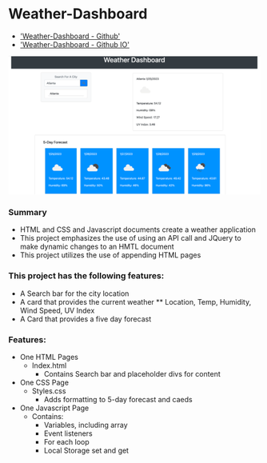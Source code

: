 # Weather-Dashboard


* ['Weather-Dashboard - Github'](https://github.com/Brooksteven/Weather-Tracker)
* ['Weather-Dashboard - Github IO'](https://brooksteven.github.io/Weather-Tracker/)

![Weather-Dashboard Demo](./assets/images/Screen%20Shot%202023-01-25%20at%206.12.03%20PM.png)

### Summary
* HTML and CSS and Javascript documents create a weather application 
* This project emphasizes the use of using an API call and JQuery to make dynamic changes to an HMTL document
* This project utilizes the use of appending HTML pages 

### This project has the following features: 
* A Search bar for the city location
* A card that provides the current weather
    ** Location, Temp, Humidity, Wind Speed, UV Index 
* A Card that provides a five day forecast 
   
### Features: 
* One HTML Pages
    * Index.html 
        * Contains Search bar and placeholder divs for content
* One CSS Page
    * Styles.css
        * Adds formatting to 5-day forecast and caeds 
* One Javascript Page
   * Contains: 
        * Variables, including array
        * Event listeners
        * For each loop
        * Local Storage set and get 

